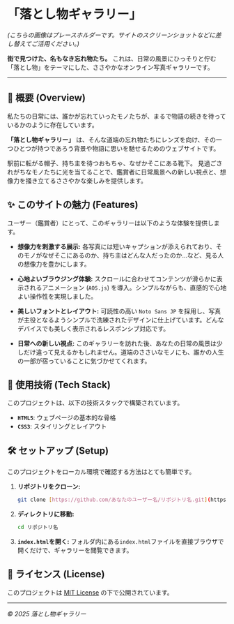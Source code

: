 # 「落とし物ギャラリー」


*(こちらの画像はプレースホルダーです。サイトのスクリーンショットなどに差し替えてご活用ください。)*

**街で見つけた、名もなき忘れ物たち。** これは、日常の風景にひっそりと佇む「落とし物」をテーマにした、ささやかなオンライン写真ギャラリーです。



---

## 📜 概要 (Overview)

私たちの日常には、誰かが忘れていったモノたちが、まるで物語の続きを待っているかのように存在しています。

**「落とし物ギャラリー」** は、そんな道端の忘れ物たちにレンズを向け、その一つひとつが持つであろう背景や物語に思いを馳せるためのウェブサイトです。

駅前に転がる帽子、持ち主を待つおもちゃ、なぜかそこにある靴下。
見過ごされがちなモノたちに光を当てることで、鑑賞者に日常風景への新しい視点と、想像力を掻き立てるささやかな楽しみを提供します。

## ✨ このサイトの魅力 (Features)

ユーザー（鑑賞者）にとって、このギャラリーは以下のような体験を提供します。

* **想像力を刺激する展示:**
    各写真には短いキャプションが添えられており、そのモノがなぜそこにあるのか、持ち主はどんな人だったのか…など、見る人の想像力を豊かにします。

* **心地よいブラウジング体験:**
    スクロールに合わせてコンテンツが滑らかに表示されるアニメーション (`AOS.js`) を導入。シンプルながらも、直感的で心地よい操作性を実現しました。

* **美しいフォントとレイアウト:**
    可読性の高い `Noto Sans JP` を採用し、写真が主役となるようシンプルで洗練されたデザインに仕上げています。どんなデバイスでも美しく表示されるレスポンシブ対応です。

* **日常への新しい視点:**
    このギャラリーを訪れた後、あなたの日常の風景は少しだけ違って見えるかもしれません。道端のささいなモノにも、誰かの人生の一部が宿っていることに気づかせてくれます。

## 🚀 使用技術 (Tech Stack)

このプロジェクトは、以下の技術スタックで構築されています。

* **`HTML5`**: ウェブページの基本的な骨格
* **`CSS3`**: スタイリングとレイアウト


## 🛠️ セットアップ (Setup)

このプロジェクトをローカル環境で確認する方法はとても簡単です。

1.  **リポジトリをクローン:**
    ```bash
    git clone [https://github.com/あなたのユーザー名/リポジトリ名.git](https://github.com/あなたのユーザー名/リポジトリ名.git)
    ```

2.  **ディレクトリに移動:**
    ```bash
    cd リポジトリ名
    ```

3.  **`index.html`を開く:**
    フォルダ内にある`index.html`ファイルを直接ブラウザで開くだけで、ギャラリーを閲覧できます。



## 📄 ライセンス (License)

このプロジェクトは [MIT License](LICENSE) の下で公開されています。

---

*© 2025 落とし物ギャラリー*
